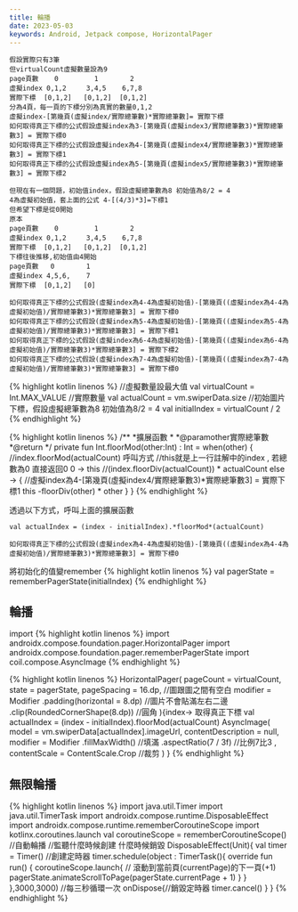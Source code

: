 ```yaml
---
title: 輪播
date: 2023-05-03
keywords: Android, Jetpack compose, HorizontalPager
---
```

```
假設實際只有3筆
但virtualCount虛擬數量設為9
page頁數    0         1        2
虛擬index 0,1,2     3,4,5    6,7,8
實際下標  [0,1,2]   [0,1,2]  [0,1,2]
分為4頁，每一頁的下標分別為真實的數量0,1,2
虛擬index-[第幾頁(虛擬index/實際總筆數)*實際總筆數]= 實際下標
如何取得真正下標的公式假設虛擬index為3-[第幾頁(虛擬index3/實際總筆數3)*實際總筆數3] = 實際下標0
如何取得真正下標的公式假設虛擬index為4-[第幾頁(虛擬index4/實際總筆數3)*實際總筆數3] = 實際下標1
如何取得真正下標的公式假設虛擬index為5-[第幾頁(虛擬index5/實際總筆數3)*實際總筆數3] = 實際下標2

但現在有一個問題，初始值index，假設虛擬總筆數為8 初始值為8/2 = 4
4為虛擬初始值，套上面的公式 4-[(4/3)*3]=下標1
但希望下標是從0開始
原本
page頁數    0         1        2
虛擬index 0,1,2     3,4,5    6,7,8
實際下標  [0,1,2]   [0,1,2]  [0,1,2]
下標往後推移,初始值由4開始
page頁數   0        1
虛擬index 4,5,6,    7
實際下標  [0,1,2]   [0]

如何取得真正下標的公式假設(虛擬index為4-4為虛擬初始值)-[第幾頁((虛擬index為4-4為虛擬初始值)/實際總筆數3)*實際總筆數3] = 實際下標0
如何取得真正下標的公式假設(虛擬index為5-4為虛擬初始值)-[第幾頁((虛擬index為5-4為虛擬初始值)/實際總筆數3)*實際總筆數3] = 實際下標1
如何取得真正下標的公式假設(虛擬index為6-4為虛擬初始值)-[第幾頁((虛擬index為6-4為虛擬初始值)/實際總筆數3)*實際總筆數3] = 實際下標2
如何取得真正下標的公式假設(虛擬index為7-4為虛擬初始值)-[第幾頁((虛擬index為7-4為虛擬初始值)/實際總筆數3)*實際總筆數3] = 實際下標0
```
{% highlight kotlin linenos %}
//虛擬數量設最大值
val virtualCount = Int.MAX_VALUE
//實際數量
val actualCount = vm.swiperData.size
//初始圖片下標，假設虛擬總筆數為8 初始值為8/2 = 4
val initialIndex = virtualCount / 2
{% endhighlight %}

{% highlight kotlin linenos %}
/**
 *擴展函數
*
 *@paramother實際總筆數
*@return
*/
private fun Int.floorMod(other:Int) : Int = when(other) {
    //index.floorMod(actualCount) 呼叫方式
    //this就是上一行註解中的index , 若總數為0 直接返回0
    0 -> this
    //(index.floorDiv(actualCount)) * actualCount
    else -> {
				//虛擬index為4-[第幾頁(虛擬index4/實際總筆數3)*實際總筆數3] = 實際下標1
        this -floorDiv(other) * other
    }
}
{% endhighlight %}

透過以下方式，呼叫上面的擴展函數
```
val actualIndex = (index - initialIndex).*floorMod*(actualCount)
```

```
如何取得真正下標的公式假設(虛擬index為4-4為虛擬初始值)-[第幾頁((虛擬index為4-4為虛擬初始值)/實際總筆數3)*實際總筆數3] = 實際下標0
```

將初始化的值變remember
{% highlight kotlin linenos %}
val pagerState = rememberPagerState(initialIndex)
{% endhighlight %}

## 輪播
import
{% highlight kotlin linenos %}
import androidx.compose.foundation.pager.HorizontalPager
import androidx.compose.foundation.pager.rememberPagerState
import coil.compose.AsyncImage
{% endhighlight %}

{% highlight kotlin linenos %}
HorizontalPager(
    pageCount = virtualCount,
    state = pagerState,
    pageSpacing = 16.dp, //圖跟圖之間有空白
    modifier = Modifier
        .padding(horizontal = 8.dp) //圖片不會貼滿左右二邊
        .clip(RoundedCornerShape(8.dp)) //圓角
){index->
	取得真正下標
	val actualIndex = (index - initialIndex).floorMod(actualCount)
	AsyncImage(
	            model = vm.swiperData[actualIndex].imageUrl,
	            contentDescription = null,
	            modifier = Modifier
	                .fillMaxWidth() //填滿
	                .aspectRatio(7 / 3f) //比例7比3
	            ,
	            contentScale = ContentScale.Crop //裁剪
	        )
}
{% endhighlight %}

## 無限輪播
{% highlight kotlin linenos %}
import java.util.Timer
import java.util.TimerTask
import androidx.compose.runtime.DisposableEffect
import androidx.compose.runtime.rememberCoroutineScope
import kotlinx.coroutines.launch
val coroutineScope = rememberCoroutineScope()
//自動輪播
//監聽什麼時候創建 什麼時候銷毀
DisposableEffect(Unit){
val timer = Timer() //創建定時器
    timer.schedule(object : TimerTask(){
        override fun run() {
            coroutineScope.launch{
								// 滾動到當前頁(currentPage)的下一頁(+1)
								pagerState.animateScrollToPage(pagerState.currentPage + 1) 
					}
        }
    },3000,3000) //每三秒循環一次
    onDispose{//銷毀定時器
        timer.cancel()
}
}
{% endhighlight %}